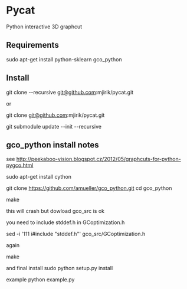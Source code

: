 Pycat
=====

Python interactive 3D graphcut


Requirements
------------

sudo apt-get install python-sklearn
gco_python


Install
-------

git clone --recursive git@github.com:mjirik/pycat.git

or

git clone git@github.com:mjirik/pycat.git

git submodule update --init --recursive

gco_python install notes
------------------------

see  http://peekaboo-vision.blogspot.cz/2012/05/graphcuts-for-python-pygco.html

sudo apt-get install cython

git clone https://github.com/amueller/gco_python.git
cd gco_python

make

this will crash but dowload  gco_src is ok

you need to include stddef.h in GCoptimization.h

sed -i '111 i\#include "stddef.h"' gco_src/GCoptimization.h

again

make

and final install
sudo python setup.py install


example
python example.py
